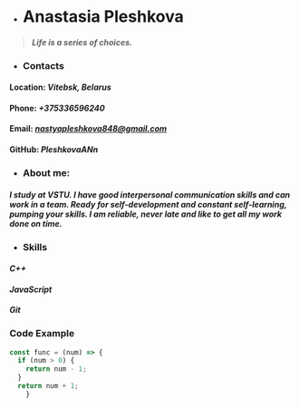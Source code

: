 * # **Anastasia Pleshkova**
 > #### *Life is a series of choices.*
* ### **Contacts**
#### **Location:** *Vitebsk, Belarus*
#### **Phone:** *+375336596240*
#### **Email:** *nastyapleshkova848@gmail.com*
#### **GitHub:** *PleshkovaANn*
* ### **About me:**
#### *I study at VSTU. I have good interpersonal communication skills and can work in a team. Ready for self-development and constant self-learning, pumping your skills. I am reliable, never late and like to get all my work done on time.*
* ### **Skills**
#### *C++*
#### *JavaScript*
#### *Git*
### **Code Example**
```javascript
const func = (num) => {
  if (num > 0) {
    return num - 1;
  }
  return num + 1;
    }

